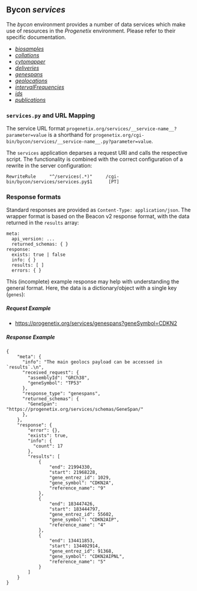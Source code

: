 <!--podmd-->
## Bycon _services_

The _bycon_ environment provides a number of data services which make use of
resources in the _Progenetix_ environment. Please refer to their specific
documentation.

* [_biosamples_](biosamples.md)
* [_collations_](collations.md)
* [_cytomapper_](cytomapper.md)
* [_deliveries_](deliveries.md)
* [_genespans_](genespans.md)
* [_geolocations_](geolocations.md)
* [_intervalFrequencies_](intervalFrequencies.md)
* [_ids_](ids.md)
* [_publications_](publications.md)

### `services.py` and URL Mapping

The service URL format `progenetix.org/services/__service-name__?parameter=value`
is a shorthand for `progenetix.org/cgi-bin/bycon/services/__service-name__.py?parameter=value`.

The `services` application deparses a request URI and calls the respective
script. The functionality is combined with the correct configuration of a 
rewrite in the server configuration:

```
RewriteRule     "^/services(.*)"     /cgi-bin/bycon/services/services.py$1      [PT]
```

### Response formats

Standard responses are provided as `Content-Type: application/json`. The wrapper
format is based on the Beacon v2 response format, with the data returned in the
`results` array: 

```
meta:
  api_version: ...
  returned_schemas: { }
response:
  exists: true | false
  info: { }
  results: [ ]
  errors: { }
```

This (incomplete) example response may help with understanding the general
format. Here, the data is a dictionary/object with a single key (`genes`):

##### Request  Example

* <https://progenetix.org/services/genespans?geneSymbol=CDKN2>

##### Response Example

```
{
    "meta": {
      "info": "The main geolocs payload can be accessed in `results`.\n",
      "received_request": {
        "assemblyId": "GRCh38",
        "geneSymbol": "TP53"
      },
      "response_type": "genespans",
      "returned_schemas": {
        "GeneSpan": "https://progenetix.org/services/schemas/GeneSpan/"
      },
    },
    "response": {
        "error": {},
        "exists": true,
        "info": {
          "count": 17
        },
        "results": [
            {
                "end": 21994330,
                "start": 21968228,
                "gene_entrez_id": 1029,
                "gene_symbol": "CDKN2A",
                "reference_name": "9"
            },
            {
                "end": 183447426,
                "start": 183444797,
                "gene_entrez_id": 55602,
                "gene_symbol": "CDKN2AIP",
                "reference_name": "4"
            },
            {
                "end": 134411853,
                "start": 134402914,
                "gene_entrez_id": 91368,
                "gene_symbol": "CDKN2AIPNL",
                "reference_name": "5"
            }
        ]
    }
}
```
<!--/podmd-->
